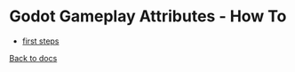 Godot Gameplay Attributes - How To
=========================

- [first steps](first-steps.md)

[Back to docs](../README.md)